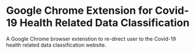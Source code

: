 # Google Chrome Extension for Covid-19 Health Related Data Classification
A Google Chrome browser extenstion to re-direct user to the Covid-19 health related data classification website.
